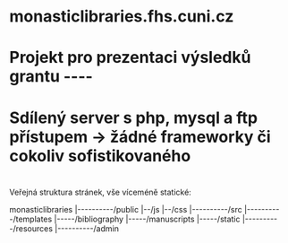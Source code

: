 # monasticlibraries.fhs.cuni.cz
# Projekt pro prezentaci výsledků grantu ----
# 
# Sdílený server s php, mysql a ftp přístupem -> žádné frameworky či cokoliv sofistikovaného
#

Veřejná struktura stránek, vše víceméně statické:

monasticlibraries
      |----------/public
                     |--/js
                     |--/css
      |----------/src
      |----------/templates
                     |-----/bibliography
                     |-----/manuscripts
                     |-----/static
      |----------/resources
      |----------/admin
